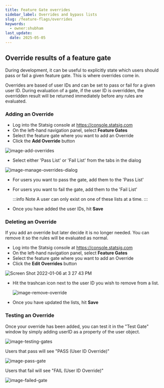 ```yaml
---
title: Feature Gate overrides
sidebar_label: Overrides and bypass lists
slug: /feature-flags/overrides
keywords:
  - owner:shubham
last_update:
  date: 2025-05-05
---
```


## Override results of a feature gate

During development, it can be useful to explicitly state which users should pass or fail a given feature gate. This is where overrides come in.

Overrides are based of user IDs and can be set to pass or fail for a given user ID. During evaluation of a gate, if the user ID is overridden, the overridden result will be returned immediately before any rules are evaluated.

### Adding an Override

- Log into the Statsig console at https://console.statsig.com
- On the left-hand navigation panel, select **Feature Gates**
- Select the feature gate where you want to add an Override
- Click the **Add Override** button

![image-add-overrides](https://user-images.githubusercontent.com/95646168/148461864-4a5efd47-2e40-478f-81e5-49edfc5ea2e9.png)

- Select either 'Pass List' or 'Fail List' from the tabs in the dialog

![image-manage-overrides-dialog](https://user-images.githubusercontent.com/95646168/148462020-417c007f-d492-46f7-8d25-d7a5178b4fe2.png)

- For users you want to pass the gate, add them to the 'Pass List'
- For users you want to fail the gate, add them to the 'Fail List'

  :::info Note
  A user can only exist on one of these lists at a time.
  :::

- Once you have added the user IDs, hit **Save**

### Deleting an Override

If you add an override but later decide it is no longer needed. You can remove it so the rules will be evaluated as normal.

- Log into the Statsig console at https://console.statsig.com
- On the left-hand navigation panel, select **Feature Gates**
- Select the feature gate where you want to add an Override
- Click the **Edit Overrides** button

![Screen Shot 2022-01-06 at 3 27 43 PM](https://user-images.githubusercontent.com/95646168/148469394-9f86db83-26f6-4a5b-809f-8a53f0b4f1fa.png)

- Hit the trashcan icon next to the user ID you wish to remove from a list.

  ![image-remove-override](https://user-images.githubusercontent.com/95646168/148463292-6740a09f-337f-441a-9cfa-a547a5dc6183.png)

- Once you have updated the lists, hit **Save**

### Testing an Override

Once your override has been added, you can test it in the "Test Gate" window by simply adding userID as a property of the user object.

![image-testing-gates](https://user-images.githubusercontent.com/95646168/148462648-e7da94bb-a681-4b0a-ad53-1254c6abe623.png)

Users that pass will see "PASS (User ID Override)"

![image-pass-gate](https://user-images.githubusercontent.com/95646168/148462641-57b544c1-bbdb-48cf-bb7f-967b0b20fc63.png)

Users that fail will see "FAIL (User ID Override)"

![image-failed-gate](https://user-images.githubusercontent.com/95646168/148462634-de69b838-f7b1-431c-9119-64ce123ad218.png)

